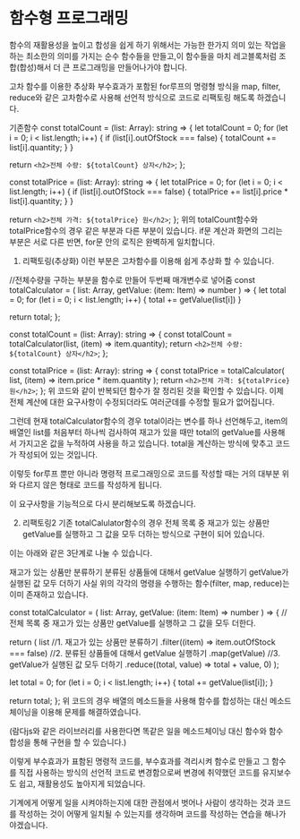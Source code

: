 # 함수형 프로그래밍

함수의 재활용성을 높이고 합성을 쉽게 하기 위해서는 가능한 한가지 의미 있는 작업을 하는 최소한의 의미를 가지는 순수 함수들을 만들고,이 함수들을 마치 레고블록처럼 조합(합성)해서 더 큰 프로그래밍을 만들어나가야 합니다.

고차 함수를 이용한 추상화
부수효과가 포함된 for루프의 명령형 방식을 map, filter, reduce와 같은 고차함수로 사용해 선언적 방식으로 코드로 리팩토링 해도록 하겠습니다.

기존함수
const totalCount = (list: Array<Item>): string => {
let totalCount = 0;
for (let i = 0; i < list.length; i++) {
if (list[i].outOfStock === false) {
totalCount += list[i].quantity;
}
}

return `<h2>전체 수량: ${totalCount} 상자</h2>`;
};

const totalPrice = (list: Array<Item>): string => {
let totalPrice = 0;
for (let i = 0; i < list.length; i++) {
if (list[i].outOfStock === false) {
totalPrice += list[i].price \* list[i].quantity;
}
}

return `<h2>전체 가격: ${totalPrice} 원</h2>`;
};
위의 totalCount함수와 totalPrice함수의 경우 같은 부분과 다른 부분이 있습니다. if문 계산과 화면의 그리는 부분은 서로 다른 반면, for문 안의 로직은 완벽하게 일치합니다.

1. 리팩토링(추상화)
   이런 부분은 고차함수를 이용해 쉽게 추상화 할 수 있습니다.

//전체수량을 구하는 부분을 함수로 만들어 두번째 매개변수로 넣어줌
const totalCalculator = (
list: Array<Item>,
getValue: (item: Item) => number
) => {
let total = 0;
for (let i = 0; i < list.length; i++) {
total += getValue(list[i])
}

return total;
};

const totalCount = (list: Array<Item>): string => {
const totalCount = totalCalculator(list, (item) => item.quantity);
return `<h2>전체 수량: ${totalCount} 상자</h2>`;
};

const totalPrice = (list: Array<Item>): string => {
const totalPrice = totalCalculator(
list,
(item) => item.price \* item.quantity
);
return `<h2>전체 가격: ${totalPrice} 원</h2>`;
};
위 코드와 같이 반복되던 함수가 잘 정리된 것을 확인할 수 있습니다. 이제 전체 계산에 대한 요구사항이 수정되더라도 여러군데를 수정할 필요가 없어집니다.

그런데 현재 totalCalculator함수의 경우 total이라는 변수를 하나 선언해두고, item의 배열인 list를 처음부터 하나씩 검사하여 재고가 있을 때만 total의 getValue를 사용해서 가지고온 값을 누적하여 사용을 하고 있습니다. total을 계산하는 방식에 맞추고 코드가 작성되어 있는 것입니다.

이렇듯 for루프 뿐만 아니라 명령적 프로그래밍으로 코드를 작성할 때는 거의 대부분 위와 다르지 않은 형태로 코드를 작성하게 됩니다.

이 요구사항을 기능적으로 다시 분리해보도록 하겠습니다.

2. 리팩토링2
   기존 totalCalulator함수의 경우 전체 목록 중 재고가 있는 상품만 getValue를 실행하고 그 값을 모두 더하는 방식으로 구현이 되어 있습니다.

이는 아래와 같은 3단계로 나눌 수 있습니다.

재고가 있는 상품만 분류하기
분류된 상품들에 대해서 getValue 실행하기
getValue가 실행된 값 모두 더하기
사실 위의 각각의 명령을 수행하는 함수(filter, map, reduce)는 이미 존재하고 있습니다.

const totalCalculator = (
list: Array<Item>,
getValue: (item: Item) => number
) => {
// 전체 목록 중 재고가 있는 상품만 getValue를 실행하고 그 값을 모두 더한다.

return (
list
//1. 재고가 있는 상품만 분류하기
.filter((item) => item.outOfStock === false)
//2. 분류된 상품들에 대해서 getValue 실행하기
.map(getValue)
//3. getValue가 실행된 값 모두 더하기
.reduce((total, value) => total + value, 0)
);

let total = 0;
for (let i = 0; i < list.length; i++) {
total += getValue(list[i]);
}

return total;
};
위 코드의 경우 배열의 메소드들을 사용해 함수를 합성하는 대신 메소드 체이닝을 이용해 문제를 해결하였습니다.

(람다js와 같은 라이브러리를 사용한다면 똑같은 일을 메소드체이닝 대신 함수와 함수 합성을 통해 구현을 할 수 있습니다.)

이렇게 부수효과가 표함된 명령적 코드를, 부수효과를 격리시켜 함수로 만들고 그 함수를 직접 사용하는 방식의 선언적 코드로 변경함으로써 변경에 취약했던 코드를 유지보수도 쉽고, 재활용성도 높아지게 되었습니다.

기계에게 어떻게 일을 시켜야하는지에 대한 관점에서 벗어나 사람이 생각하는 것과 코드를 작성하는 것이 어떻게 일치될 수 있는지를 생각하며 코드를 작성하는 연습을 해나가야겠습니다.
